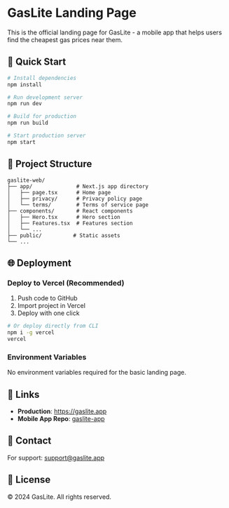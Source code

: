 # GasLite Landing Page

This is the official landing page for GasLite - a mobile app that helps users find the cheapest gas prices near them.

## 🚀 Quick Start

```bash
# Install dependencies
npm install

# Run development server
npm run dev

# Build for production
npm run build

# Start production server
npm start
```

## 📁 Project Structure

```
gaslite-web/
├── app/              # Next.js app directory
│   ├── page.tsx      # Home page
│   ├── privacy/      # Privacy policy page
│   └── terms/        # Terms of service page
├── components/       # React components
│   ├── Hero.tsx      # Hero section
│   ├── Features.tsx  # Features section
│   └── ...
├── public/          # Static assets
└── ...
```

## 🌐 Deployment

### Deploy to Vercel (Recommended)

1. Push code to GitHub
2. Import project in Vercel
3. Deploy with one click

```bash
# Or deploy directly from CLI
npm i -g vercel
vercel
```

### Environment Variables

No environment variables required for the basic landing page.

## 🔗 Links

- **Production**: https://gaslite.app
- **Mobile App Repo**: [gaslite-app](../gaslite-app)

## 📧 Contact

For support: support@gaslite.app

## 📄 License

© 2024 GasLite. All rights reserved.